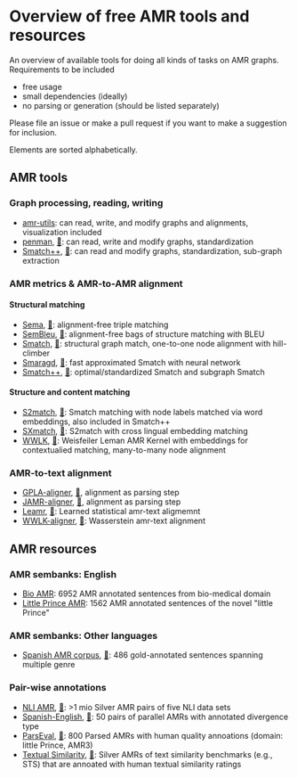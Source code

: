 # Overview of free AMR tools and resources

An overview of available tools for doing all kinds of tasks on AMR graphs. Requirements to be included

- free usage
- small dependencies (ideally)
- no parsing or generation (should be listed separately)

Please file an issue or make a pull request if you want to make a suggestion for inclusion. 

Elements are sorted alphabetically.

## AMR tools

### Graph processing, reading, writing

- [amr-utils](https://github.com/ablodge/amr-utils): can read, write, and modify graphs and alignments, visualization included
- [penman](https://github.com/goodmami/penman),  [📜](https://www.aclweb.org/anthology/2020.acl-demos.35/): can read, write and modify graphs, standardization
- [Smatch++](https://github.com/flipz357/smatchpp), [📜](https://aclanthology.org/2023.findings-eacl.118/): can read and modify graphs, standardization, sub-graph extraction
                                                  
### AMR metrics & AMR-to-AMR alignment

#### Structural matching

- [Sema](https://github.com/rafaelanchieta/sema), [📜](https://arxiv.org/abs/1905.12069): alignment-free triple matching
- [SemBleu](https://aclanthology.org/P19-1446/), [📜](https://github.com/freesunshine0316/sembleu): alignment-free bags of structure matching with BLEU
- [Smatch](https://github.com/snowblink14/smatch), [📜](https://aclanthology.org/P13-2131/): structural graph match, one-to-one node alignment with hill-climber
- [Smaragd](https://github.com/PhMeier/Smaragd/), [📜](https://arxiv.org/abs/2203.13226): fast approximated Smatch with neural network
- [Smatch++](https://github.com/flipz357/smatchpp), [📜](https://aclanthology.org/2023.findings-eacl.118/): optimal/standardized Smatch and subgraph Smatch

#### Structure and content matching

- [S2match](https://github.com/Heidelberg-NLP/amr-metric-suite), [📜](https://aclanthology.org/2020.tacl-1.34/): Smatch matching with node labels matched via word embeddings, also included in Smatch++
- [SXmatch](https://github.com/shirawein/Crossling-AMR-Eval), [📜](https://aclanthology.org/2022.coling-1.336/): S2match with cross lingual embedding matching
- [WWLK](https://github.com/flipz357/weisfeiler-leman-amr-metrics), [📜](https://aclanthology.org/2021.tacl-1.85/): Weisfeiler Leman AMR Kernel with embeddings for contextualied matching, many-to-many node alignment 

### AMR-to-text alignment

- [GPLA-aligner](https://github.com/ChunchuanLv/AMR_AS_GRAPH_PREDICTION), [📜](https://aclanthology.org/P18-1037/), alignment as parsing step
- [JAMR-aligner](https://github.com/jflanigan/jamr), [📜](https://jflanigan.github.io/flanigan+etal.acl2014.pdf), alignment as parsing step
- [Leamr](https://github.com/ablodge/leamr), [📜](https://aclanthology.org/2021.acl-long.257/):  Learned statistical amr-text aligmemnt
- [WWLK-aligner](https://github.com/flipz357/Simple-AMR-Aligner), [📜](https://aclanthology.org/2021.tacl-1.85/): Wasserstein amr-text alignment 

## AMR resources

### AMR sembanks: English

- [Bio AMR](https://amr.isi.edu/download/2018-01-25/amr-release-bio-v3.0.txt): 6952 AMR annotated sentences from bio-medical domain
- [Little Prince AMR](https://amr.isi.edu/download/amr-bank-struct-v1.6.txt): 1562 AMR annotated sentences of the novel "little Prince"

### AMR sembanks: Other languages

- [Spanish AMR corpus](https://github.com/shirawein/Spanish-Abstract-Meaning-Representation),  [📜](https://nejlt.ep.liu.se/article/view/4462/3648): 486 gold-annotated sentences spanning multiple genre

### Pair-wise annotations

- [NLI AMR](https://github.com/flipz357/amr4nli), [📜](https://arxiv.org/abs/2306.00936): >1 mio Silver AMR pairs of five NLI data sets
- [Spanish-English](https://github.com/shirawein/spanish-english-amr-corpus), [📜](https://aclanthology.org/2021.law-1.6/): 50 pairs of parallel AMRs with annotated divergence type
- [ParsEval](https://github.com/Heidelberg-NLP/AMRParseEval), [📜](https://aclanthology.org/2022.eval4nlp-1.4/): 800 Parsed AMRs with human quality annoations (domain: little Prince, AMR3)
- [Textual Similarity](https://github.com/flipz357/bamboo-amr-benchmark), [📜](https://aclanthology.org/2021.tacl-1.85/): Silver AMRs of text similarity benchmarks (e.g., STS) that are annoated with human textual similarity ratings




